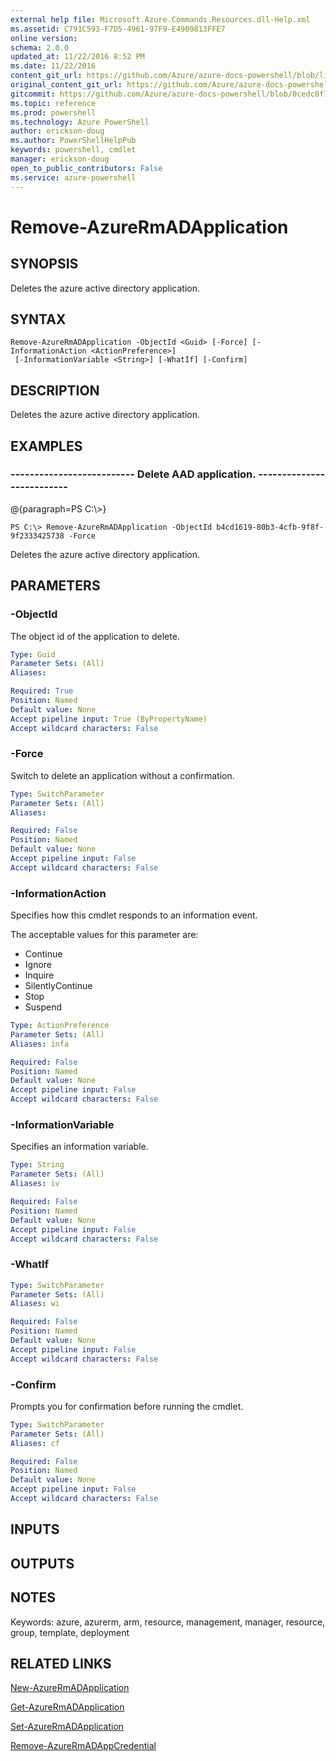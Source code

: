 ```yaml
---
external help file: Microsoft.Azure.Commands.Resources.dll-Help.xml
ms.assetid: C791C593-F7D5-4961-97F9-E4909813FFE7
online version: 
schema: 2.0.0
updated_at: 11/22/2016 8:52 PM
ms.date: 11/22/2016
content_git_url: https://github.com/Azure/azure-docs-powershell/blob/live/azureps-cmdlets-docs/ResourceManager/AzureRM.Resources/v3.3.0/Remove-AzureRmADApplication.md
original_content_git_url: https://github.com/Azure/azure-docs-powershell/blob/live/azureps-cmdlets-docs/ResourceManager/AzureRM.Resources/v3.3.0/Remove-AzureRmADApplication.md
gitcommit: https://github.com/Azure/azure-docs-powershell/blob/0cedc8f73bc96cf5ac4c69144e17b3de601fd3cc/azureps-cmdlets-docs/ResourceManager/AzureRM.Resources/v3.3.0/Remove-AzureRmADApplication.md
ms.topic: reference
ms.prod: powershell
ms.technology: Azure PowerShell
author: erickson-doug
ms.author: PowerShellHelpPub
keywords: powershell, cmdlet
manager: erickson-doug
open_to_public_contributors: False
ms.service: azure-powershell
---
```


# Remove-AzureRmADApplication

## SYNOPSIS
Deletes the azure active directory application.

## SYNTAX

```
Remove-AzureRmADApplication -ObjectId <Guid> [-Force] [-InformationAction <ActionPreference>]
 [-InformationVariable <String>] [-WhatIf] [-Confirm]
```

## DESCRIPTION
Deletes the azure active directory application.

## EXAMPLES

### --------------------------  Delete AAD application.  --------------------------
@{paragraph=PS C:\\\>}

```
PS C:\> Remove-AzureRmADApplication -ObjectId b4cd1619-80b3-4cfb-9f8f-9f2333425738 -Force
```

Deletes the azure active directory application.

## PARAMETERS

### -ObjectId
The object id of the application to delete.

```yaml
Type: Guid
Parameter Sets: (All)
Aliases: 

Required: True
Position: Named
Default value: None
Accept pipeline input: True (ByPropertyName)
Accept wildcard characters: False
```

### -Force
Switch to delete an application without a confirmation.

```yaml
Type: SwitchParameter
Parameter Sets: (All)
Aliases: 

Required: False
Position: Named
Default value: None
Accept pipeline input: False
Accept wildcard characters: False
```

### -InformationAction
Specifies how this cmdlet responds to an information event.

The acceptable values for this parameter are:

- Continue
- Ignore
- Inquire
- SilentlyContinue
- Stop
- Suspend

```yaml
Type: ActionPreference
Parameter Sets: (All)
Aliases: infa

Required: False
Position: Named
Default value: None
Accept pipeline input: False
Accept wildcard characters: False
```

### -InformationVariable
Specifies an information variable.

```yaml
Type: String
Parameter Sets: (All)
Aliases: iv

Required: False
Position: Named
Default value: None
Accept pipeline input: False
Accept wildcard characters: False
```

### -WhatIf


```yaml
Type: SwitchParameter
Parameter Sets: (All)
Aliases: wi

Required: False
Position: Named
Default value: None
Accept pipeline input: False
Accept wildcard characters: False
```

### -Confirm
Prompts you for confirmation before running the cmdlet.

```yaml
Type: SwitchParameter
Parameter Sets: (All)
Aliases: cf

Required: False
Position: Named
Default value: None
Accept pipeline input: False
Accept wildcard characters: False
```

## INPUTS

## OUTPUTS

## NOTES
Keywords: azure, azurerm, arm, resource, management, manager, resource, group, template, deployment

## RELATED LINKS

[New-AzureRmADApplication]()

[Get-AzureRmADApplication]()

[Set-AzureRmADApplication]()

[Remove-AzureRmADAppCredential]()

